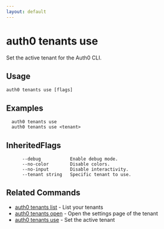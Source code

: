 ```yaml
---
layout: default
---
```

# auth0 tenants use

Set the active tenant for the Auth0 CLI.

## Usage
```
auth0 tenants use [flags]
```

## Examples

```
  auth0 tenants use
  auth0 tenants use <tenant>
```




## InheritedFlags

```
      --debug           Enable debug mode.
      --no-color        Disable colors.
      --no-input        Disable interactivity.
      --tenant string   Specific tenant to use.
```


## Related Commands

- [auth0 tenants list](auth0_tenants_list.md) - List your tenants
- [auth0 tenants open](auth0_tenants_open.md) - Open the settings page of the tenant
- [auth0 tenants use](auth0_tenants_use.md) - Set the active tenant


